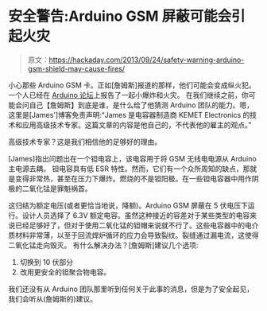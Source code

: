 # 安全警告:Arduino GSM 屏蔽可能会引起火灾

> 原文：<https://hackaday.com/2013/09/24/safety-warning-arduino-gsm-shield-may-cause-fires/>

小心那些 Arduino GSM 卡。正如[詹姆斯]报道的那样，他们可能会变成纵火犯。一个人已经在 [Arduino 论坛](http://forum.arduino.cc/index.php?topic=187912.0)上报告了一起小爆炸和火灾。
在我们继续之前，你可能会问自己【詹姆斯】到底是谁，是什么给了他猜测 Arduino 团队的能力。嗯，这里是[James']博客免责声明:“James 是电容器制造商 KEMET Electronics 的技术和应用高级技术专家。这篇文章的内容是他自己的，不代表他的雇主的观点。”

高级技术专家？这是我们相信他的足够好的理由。

[James]指出问题出在一个钽电容上，该电容用于将 GSM 无线电电源从 Arduino 主电源去耦。
钽电容具有低 ESR 特性。然而，它们有一个众所周知的缺点，那就是变得非常热，甚至在压力下爆炸。燃烧的不是钽阳极。在一些钽电容器中用作阴极的二氧化锰是罪魁祸首。

这归结为额定电压(或者更恰当地说，降额)。Arduino GSM 屏蔽在 5 伏电压下运行。设计人员选择了 6.3V 额定电容。虽然这种接近的容差对于某些类型的电容来说已经足够好了，但对于使用二氧化锰的钽帽来说就不行了。这些电容器中的电介质材料非常薄，以至于回流焊炉循环的应力会导致裂纹。裂缝通过漏电流，这使得二氧化锰走向毁灭。
有什么解决办法？[詹姆斯]建议几个选项:

1.  切换到 10 伏部分
2.  改用更安全的钽聚合物电容。

我们还没有从 Arduino 团队那里听到任何关于此事的消息，但是为了安全起见，我们会听从(詹姆斯的)建议。